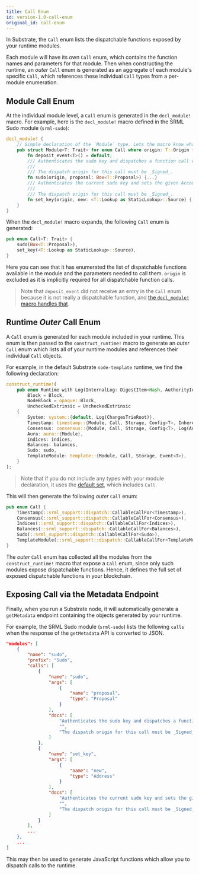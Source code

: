 ```yaml
---
title: Call Enum
id: version-1.0-call-enum
original_id: call-enum
---
```

In Substrate, the `Call` enum lists the dispatchable functions exposed by your runtime modules. 

Each module will have its own `Call` enum, which contains the function names and parameters for that module. Then when constructing the runtime, an _outer_ `Call` enum is generated as an aggregate of each module's specific `Call`, which references these individual `Call` types from a per-module enumeration.

## Module Call Enum

At the individual module level, a `Call` enum is generated in the `decl_module!` macro. For example, here is the `decl_module!` macro defined in the SRML Sudo module (`srml-sudo`):

```rust
decl_module! {
    // Simple declaration of the `Module` type. Lets the macro know what its working on.
    pub struct Module<T: Trait> for enum Call where origin: T::Origin {
        fn deposit_event<T>() = default;
        /// Authenticates the sudo key and dispatches a function call with `Root` origin
        ///
        /// The dispatch origin for this call must be _Signed_.
        fn sudo(origin, proposal: Box<T::Proposal>) {...}
        /// Authenticates the current sudo key and sets the given AccountId as the new sudo key
        ///
        /// The dispatch origin for this call must be _Signed_.
        fn set_key(origin, new: <T::Lookup as StaticLookup>::Source) {...}
    }
}
```

When the `decl_module!` macro expands, the following `Call` enum is generated:

```rust
pub enum Call<T: Trait> {
    sudo(Box<T::Proposal>),
    set_key(<T::Lookup as StaticLookup>::Source),
}
```

Here you can see that it has enumerated the list of dispatchable functions available in the module and the parameters needed to call them. `origin` is excluded as it is implicitly required for all dispatchable function calls.

> Note that `deposit_event` did not receive an entry in the `Call` enum because it is not really a dispatchable function, and [the `decl_module!` macro handles that](runtime/macros/decl_module.md#deposit_event).

## Runtime _Outer_ Call Enum

A `Call` enum is generated for each module included in your runtime. This enum is then passed to the `construct_runtime!` macro to generate an _outer_ `Call` enum which lists all of your runtime modules and references their individual `Call` objects.

For example, in the default Substrate `node-template` runtime, we find the following declaration:

```rust
construct_runtime!(
	pub enum Runtime with Log(InternalLog: DigestItem<Hash, AuthorityId, AuthoritySignature>) where
		Block = Block,
		NodeBlock = opaque::Block,
		UncheckedExtrinsic = UncheckedExtrinsic
	{
		System: system::{default, Log(ChangesTrieRoot)},
		Timestamp: timestamp::{Module, Call, Storage, Config<T>, Inherent},
		Consensus: consensus::{Module, Call, Storage, Config<T>, Log(AuthoritiesChange), Inherent},
		Aura: aura::{Module},
		Indices: indices,
		Balances: balances,
		Sudo: sudo,
		TemplateModule: template::{Module, Call, Storage, Event<T>},
	}
);
```

> Note that if you do not include any types with your module declaration, it uses the [default set](runtime/macros/construct_runtime.md#no-types-or-default), which includes `Call`.

This will then generate the following _outer_ `Call` enum:

```rust
pub enum Call {
    Timestamp(::srml_support::dispatch::CallableCallFor<Timestamp>),
    Consensus(::srml_support::dispatch::CallableCallFor<Consensus>),
    Indices(::srml_support::dispatch::CallableCallFor<Indices>),
    Balances(::srml_support::dispatch::CallableCallFor<Balances>),
    Sudo(::srml_support::dispatch::CallableCallFor<Sudo>),
    TemplateModule(::srml_support::dispatch::CallableCallFor<TemplateModule>),
}
```

The _outer_ `Call` enum has collected all the modules from the `construct_runtime!` macro that expose a `Call` enum, since only such modules expose dispatchable functions. Hence, it defines the full set of exposed dispatchable functions in your blockchain.

## Exposing Call via the Metadata Endpoint

Finally, when you run a Substrate node, it will automatically generate a `getMetadata` endpoint containing the objects generated by your runtime.

For example, the SRML Sudo module (`srml-sudo`) lists the following `calls` when the response of the `getMetadata` API is converted to JSON.

```json
"modules": [
    {
        "name": "sudo",
        "prefix": "Sudo",
        "calls": [
            {
                "name": "sudo",
                "args": [
                    {
                        "name": "proposal",
                        "type": "Proposal"
                    }
                ],
                "docs": [
                    "Authenticates the sudo key and dispatches a function call with `Root` origin",
                    "",
                    "The dispatch origin for this call must be _Signed_."
                ]
            },
            {
                "name": "set_key",
                "args": [
                    {
                        "name": "new",
                        "type": "Address"
                    }
                ],
                "docs": [
                    "Authenticates the current sudo key and sets the given AccountId as the new sudo key",
                    "",
                    "The dispatch origin for this call must be _Signed_."
                ]
            }
        ],
        ...
    },
    ...
]
```

This may then be used to generate JavaScript functions which allow you to dispatch calls to the runtime.